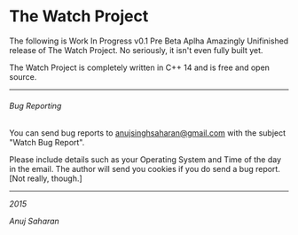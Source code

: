 # The Watch Project

The following is Work In Progress v0.1 Pre Beta Aplha Amazingly Unifinished release of The Watch Project.
No seriously, it isn't even fully built yet.

The Watch Project is completely written in C++ 14 and is free and open source.

--------------------------------------------------------------------------------------------------------------------------------
###### Bug Reporting

You can send bug reports to <anujsinghsaharan@gmail.com> with the subject "Watch Bug Report". 

Please include details such as your Operating System and Time of the day in the email. 
The author will send you cookies if you do send a bug report. [Not really, though.]

--------------------------------------------------------------------------------------------------------------------------------
*2015*

*Anuj Saharan*

